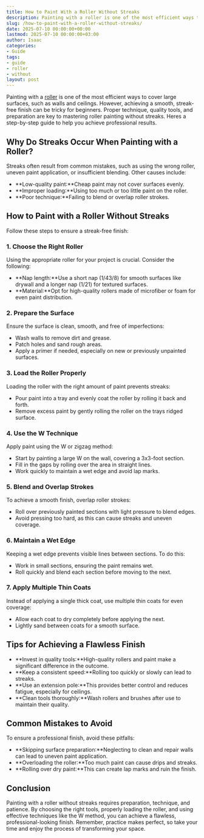```yaml
---
title: How to Paint With a Roller Without Streaks
description: Painting with a roller is one of the most efficient ways to cover large surfaces, such as walls and ceilings. However, achieving a smooth, streak-free finish...
slug: /how-to-paint-with-a-roller-without-streaks/
date: 2025-07-10 00:00:00+00:00
lastmod: 2025-07-10 00:00:00+03:00
author: Isaac
categories:
- Guide
tags:
- guide
- roller
- without
layout: post
---
```

Painting with a [roller](https://pestpolicy.com/best-paint-roller-for-ceilings/) is one of the most efficient ways to cover large surfaces, such as walls and ceilings. However, achieving a smooth, streak-free finish can be tricky for beginners. Proper technique, quality tools, and preparation are key to mastering roller painting without streaks. Heres a step-by-step guide to help you achieve professional results.
## Why Do Streaks Occur When Painting with a Roller?
Streaks often result from common mistakes, such as using the wrong roller, uneven paint application, or insufficient blending. Other causes include:
- **Low-quality paint:**Cheap paint may not cover surfaces evenly.
- **Improper loading:**Using too much or too little paint on the roller.
- **Poor technique:**Failing to blend or overlap roller strokes.
## How to Paint with a Roller Without Streaks
Follow these steps to ensure a streak-free finish:
### 1. Choose the Right Roller
Using the appropriate roller for your project is crucial. Consider the following:
- **Nap length:**Use a short nap (1/43/8) for smooth surfaces like drywall and a longer nap (1/21) for textured surfaces.
- **Material:**Opt for high-quality rollers made of microfiber or foam for even paint distribution.
### 2. Prepare the Surface
Ensure the surface is clean, smooth, and free of imperfections:
- Wash walls to remove dirt and grease.
- Patch holes and sand rough areas.
- Apply a primer if needed, especially on new or previously unpainted surfaces.
### 3. Load the Roller Properly
Loading the roller with the right amount of paint prevents streaks:
- Pour paint into a tray and evenly coat the roller by rolling it back and forth.
- Remove excess paint by gently rolling the roller on the trays ridged surface.
### 4. Use the W Technique
Apply paint using the W or zigzag method:
- Start by painting a large W on the wall, covering a 3x3-foot section.
- Fill in the gaps by rolling over the area in straight lines.
- Work quickly to maintain a wet edge and avoid lap marks.
### 5. Blend and Overlap Strokes
To achieve a smooth finish, overlap roller strokes:
- Roll over previously painted sections with light pressure to blend edges.
- Avoid pressing too hard, as this can cause streaks and uneven coverage.
### 6. Maintain a Wet Edge
Keeping a wet edge prevents visible lines between sections. To do this:
- Work in small sections, ensuring the paint remains wet.
- Roll quickly and blend each section before moving to the next.
### 7. Apply Multiple Thin Coats
Instead of applying a single thick coat, use multiple thin coats for even coverage:
- Allow each coat to dry completely before applying the next.
- Lightly sand between coats for a smooth surface.
## Tips for Achieving a Flawless Finish
- **Invest in quality tools:**High-quality rollers and paint make a significant difference in the outcome.
- **Keep a consistent speed:**Rolling too quickly or slowly can lead to streaks.
- **Use an extension pole:**This provides better control and reduces fatigue, especially for ceilings.
- **Clean tools thoroughly:**Wash rollers and brushes after use to maintain their quality.
## Common Mistakes to Avoid
To ensure a professional finish, avoid these pitfalls:
- **Skipping surface preparation:**Neglecting to clean and repair walls can lead to uneven paint application.
- **Overloading the roller:**Too much paint can cause drips and streaks.
- **Rolling over dry paint:**This can create lap marks and ruin the finish.
## Conclusion
Painting with a roller without streaks requires preparation, technique, and patience. By choosing the right tools, properly loading the roller, and using effective techniques like the W method, you can achieve a flawless, professional-looking finish. Remember, practice makes perfect, so take your time and enjoy the process of transforming your space.
